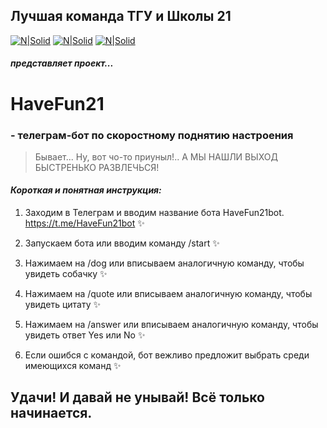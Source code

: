 ## Лучшая команда ТГУ и Школы 21

[![N|Solid](https://downloader.disk.yandex.ru/preview/91c8c6b13ce9b11ea48e658eb59773a02ffd73f15ae38af34d700e73ff636340/646bd183/EDLJJHCD6N9SVZdhe4tvZwBYTll904fYEvxZnwjCLxWHSbhwktxQ44O0uUhUL_3-ObF5zoy2ShZCdU0hZ8y9Nw%3D%3D?uid=0&filename=gulnaz.JPG&disposition=inline&hash=&limit=0&content_type=image%2Fjpeg&owner_uid=0&tknv=v2&size=1920x937)](https://github.com/rectorkipa/TGU-School21.git)
[![N|Solid](https://downloader.disk.yandex.ru/preview/8b74d80ef72fbc6d253d751c74a3ce78f8ab19d76fd4ba4737ec02ce746992a5/646bd120/OELJ15SCdSg4ZMFoLlCzjQBYTll904fYEvxZnwjCLxXfUsNqSP4VsRM93ckMfB0lRKgCe2H6Q1ZNJAsj2NE5Fw%3D%3D?uid=0&filename=marina.JPG&disposition=inline&hash=&limit=0&content_type=image%2Fjpeg&owner_uid=0&tknv=v2&size=1920x937)](https://github.com/rectorkipa/TGU-School21.git)
[![N|Solid](https://downloader.disk.yandex.ru/preview/b612f5d132dfc69fe85a087302403b1a912bfc2287aa7b4b7594112ebe0087df/inf/mxd9AuK-PF1E1g-VoCSJdwBYTll904fYEvxZnwjCLxUOWs8eTS8xgVJdh-wfd7LTLVj6whd7WL_V9xOJCOIYwQ%3D%3D?uid=92648378&filename=nikolay.JPG&disposition=inline&hash=&limit=0&content_type=image%2Fjpeg&owner_uid=92648378&tknv=v2&size=1920x937)](https://github.com/rectorkipa/TGU-School21.git)
##### _представляет проект..._

# **HaveFun21**
### - телеграм-бот по скоростному поднятию настроения

> Бывает... Ну, вот чо-то приуныл!.. А МЫ НАШЛИ ВЫХОД БЫСТРЕНЬКО РАЗВЛЕЧЬСЯ!  

#### _Короткая и понятная инструкция:_

1.	Заходим в Телеграм и вводим название бота HaveFun21bot.
https://t.me/HaveFun21bot ✨

2. Запускаем бота или вводим команду /start ✨

3. Нажимаем на /dog или вписываем аналогичную команду, чтобы увидеть собачку ✨

4. Нажимаем на /quote или вписываем аналогичную команду, чтобы увидеть цитату ✨

5. Нажимаем на /answer или вписываем аналогичную команду, чтобы увидеть ответ Yes или No ✨

6. Если ошибся с командой, бот вежливо предложит выбрать среди имеющихся команд ✨

## Удачи! И давай не унывай! Всё только начинается. 